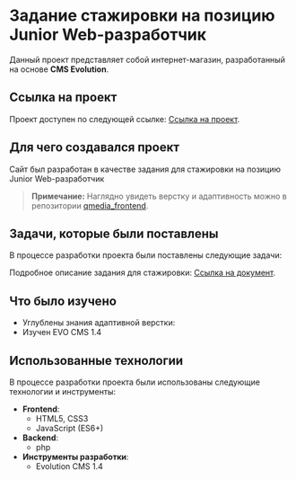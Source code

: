 # Задание стажировки на позицию Junior Web-разработчик

Данный проект представляет собой интернет-магазин, разработанный на основе **CMS Evolution**.

## Ссылка на проект

Проект доступен по следующей ссылке: <a href="https://penalty-factor-client.vercel.app/" target="_blank">Ссылка на проект</a>.

## Для чего создавался проект

Сайт был разработан в качестве задания для стажировки на позицию Junior Web-разработчик
> **Примечание:** Наглядно увидеть верстку и адаптивность можно в репозитории <a href="https://github.com/Sashaio21/qmedia_frontend" target="_blank">qmedia_frontend</a>.


## Задачи, которые были поставлены

В процессе разработки проекта были поставлены следующие задачи:

Подробное описание задания для стажировки: <a href="https://docs.google.com/document/d/1slMSq3I_tassZb6mTta0ljdpQlvRfcmS3wWYlA4zpVY/edit?usp=sharing" target="_blank">Ссылка на документ</a>.

## Что было изучено

- Углублены знания адаптивной верстки:
- Изучен EVO CMS 1.4

## Использованные технологии

В процессе разработки проекта были использованы следующие технологии и инструменты:

- **Frontend**:
  - HTML5, CSS3
  - JavaScript (ES6+)
- **Backend**:
  - php   
- **Инструменты разработки**:
  - Evolution CMS 1.4
